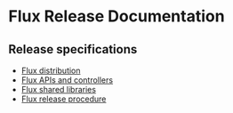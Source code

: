 # Flux Release Documentation

## Release specifications

- [Flux distribution](flux.md)
- [Flux APIs and controllers](controllers.md)
- [Flux shared libraries](packages.md)
- [Flux release procedure](procedure.md)
